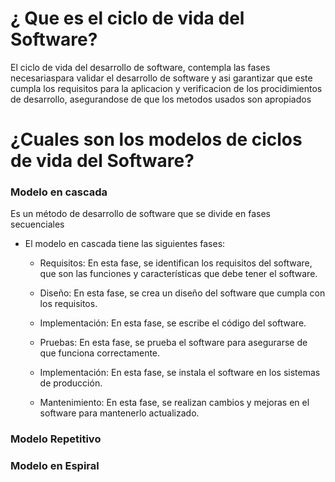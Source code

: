 # ¿ Que es el ciclo de vida del Software? 

El ciclo de vida del desarrollo de software, contempla las fases necesariaspara validar el desarrollo de software y asi garantizar que este cumpla los requisitos para la aplicacion y verificacion de los procidimientos de desarrollo, asegurandose de que los metodos usados son apropiados

# ¿Cuales son los modelos de ciclos de vida del Software? 

<h3>Modelo en cascada</h3>
<p>Es un método de desarrollo de software que se divide en fases secuenciales</p>

- El modelo en cascada tiene las siguientes fases:
    - Requisitos: En esta fase, se identifican los requisitos del software, que son las funciones y características que debe tener el software.

    - Diseño: En esta fase, se crea un diseño del software que cumpla con los requisitos.

    - Implementación: En esta fase, se escribe el código del software.

    - Pruebas: En esta fase, se prueba el software para asegurarse de que funciona correctamente.

    - Implementación: En esta fase, se instala el software en los sistemas de producción.

    - Mantenimiento: En esta fase, se realizan cambios y mejoras en el software para mantenerlo actualizado.


<h3>Modelo Repetitivo</h3>




<h3>Modelo en Espiral</h3>